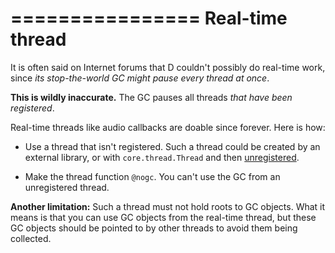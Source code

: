 ================
Real-time thread
================

It is often said on Internet forums that D couldn't possibly do real-time work, since _its stop-the-world GC might pause every thread at once_.

**This is wildly inaccurate.** The GC pauses all threads _that have been registered_.


Real-time threads like audio callbacks are doable since forever. Here is how:


- Use a thread that isn't registered. Such a thread could be created by an external library, or with `core.thread.Thread` and then [unregistered](http://dlang.org/phobos/core_thread.html#.thread_detachThis).

- Make the thread function `@nogc`. You can't use the GC from an unregistered thread.

**Another limitation:** Such a thread must not hold roots to GC objects. What it means is that you can use GC objects from the real-time thread, but these GC objects should be pointed to by other threads to avoid them being collected.

